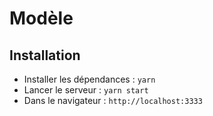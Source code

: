 # Modèle

## Installation

- Installer les dépendances : `yarn`
- Lancer le serveur : `yarn start`
- Dans le navigateur : `http://localhost:3333`
